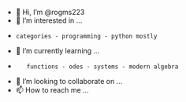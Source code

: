 - 👋 Hi, I’m @rogms223
- 👀 I’m interested in ...
-     categories - programming - python mostly
- 🌱 I’m currently learning ...
-        functions - odes - systems - modern algebra 
- 💞️ I’m looking to collaborate on ...
- 📫 How to reach me ...

<!---
rogms223/rogms223 is a ✨ special ✨ repository because its `README.md` (this file) appears on your GitHub profile.
You can click the Preview link to take a look at your changes.
--->
